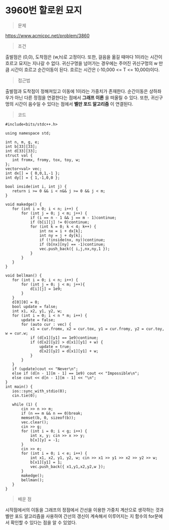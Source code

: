# 3960번 할로윈 묘지

> 문제

https://www.acmicpc.net/problem/3860

> 조건

출발점은 (0,0), 도착점은 (w,h)로 고정이다. 또한, 걸음을 옮길 때마다 1이라는 시간이 흐르고 묘지는 지나갈 수 없다. 귀신구멍을 넘어가는 경우에는 주어진 귀신구멍의 w 만큼 시간이 흐르고 순간이동이 된다. 흐르는 시간은 (-10,000 <= T <= 10,000)이다.

> 접근법

출발점과 도착점이 정해져있고 이동에 1이라는 가중치가 존재한다. 순간이동은 상하좌우가 아닌 다른 정점을 연결한다는 점에서 
**그래프 이론**
    을 떠올릴 수 있다. 또한, 귀신구멍의 시간이 음수일 수 있다는 점에서
**벨만 포드 알고리즘**
    이 연결된다.

> 코드

 ```
#include<bits/stdc++.h>

using namespace std;

int n, m, g, e;
int b[33][33];
int d[33][33];
struct val {
	int fromx, fromy, tox, toy, w;
};
vector<val> vec;
int dx[] = { 0,0,1,-1 };
int dy[] = { 1,-1,0,0 };

bool inside(int i, int j) {
	return i >= 0 && i < n&& j >= 0 && j < m;
}

void makedge() {
	for (int i = 0; i < n; i++) {
		for (int j = 0; j < m; j++) {
			if (i == n - 1 && j == m - 1)continue;
			if (b[i][j] != 0)continue;
			for (int k = 0; k < 4; k++) {
				int nx = i + dx[k];
				int ny = j + dy[k];
				if (!inside(nx, ny))continue;
				if (b[nx][ny] == -1)continue;
				vec.push_back({ i,j,nx,ny,1 });
			}
		}
	}
}

void bellman() {
	for (int i = 0; i < n; i++) {
		for (int j = 0; j < m; j++){
			d[i][j] = 1e9;
		}
	}
	d[0][0] = 0;
	bool update = false;
	int x1, x2, y1, y2, w;
	for (int i = 0; i < n * m; i++) {
		update = false;
		for (auto cur : vec) {
			x1 = cur.fromx, x2 = cur.tox, y1 = cur.fromy, y2 = cur.toy, w = cur.w;
			if (d[x1][y1] == 1e9)continue;
			if (d[x2][y2] > d[x1][y1] + w) {
				update = true;
				d[x2][y2] = d[x1][y1] + w;
			}
		}
	}
	if (update)cout << "Never\n";
	else if (d[n - 1][m - 1] == 1e9) cout << "Impossible\n";
	else cout << d[n - 1][m - 1] << "\n";
}
int main() {
	ios::sync_with_stdio(0);
	cin.tie(0);

	while (1) {
		cin >> n >> m;
		if (n == m && n == 0)break;
		memset(b, 0, sizeof(b));
		vec.clear();
		cin >> g;
		for (int i = 0; i < g; i++) {
			int x, y; cin >> x >> y;
			b[x][y] = -1;
		}
		cin >> e;
		for (int i = 0; i < e; i++) {
			int x1, x2, y1, y2, w; cin >> x1 >> y1 >> x2 >> y2 >> w;
			b[x1][y1] = 1;
			vec.push_back({ x1,y1,x2,y2,w });
		}
		makedge(); 
		bellman();
	}
}
```

> 배운 점

시작점에서의 이동을 그래프의 정점에서 간선을 이용한 가중치 계산으로 생각하는 것과 벨만 포드 알고리즘을 사용하여 간선의 갱신이 계속해서 이루어지는 지 함수의 for문에서 확인할 수 있다는 점을 알 수 있었다.
